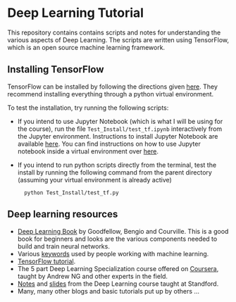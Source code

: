 # Deep Learning Tutorial

This repository contains contains scripts and notes for understanding the various aspects of Deep Learning. The scripts are written using TensorFlow, which is an open source machine learning framework.

## Installing TensorFlow
TensorFlow can be installed by following the directions given [here](https://www.tensorflow.org/install). They recommend installing everything through a python virtual environment.

To test the installation, try running the following scripts:

* If you intend to use Jupyter Notebook (which is what I will be using for the course), run the file `Test_Install/test_tf.ipynb` interactively from the Jupyter environment. Instructions to install Jupyter Notebook are available [here](https://jupyter.org/install). You can find instructions on how to use Jupyter notebook inside a virtual environment over [here](https://anbasile.github.io/programming/2017/06/25/jupyter-venv/).

* If you intend to run python scripts directly from the terminal, test the install by running the following command from the parent directory (assuming your virtual environment is already active)

		python Test_Install/test_tf.py
		
		
	
		

## Deep learning resources

*  [Deep Learning Book](https://www.deeplearningbook.org/) by Goodfellow, Bengio and Courville. This is a good book for beginners and looks are the various components needed to build and train neural networks.
*  Various [keywords](http://www.wildml.com/deep-learning-glossary/) used by people working with machine learning.
*  [TensorFlow tutorial](https://www.tensorflow.org/tutorials/).
*  The 5 part Deep Learning Specialization course offered on [Coursera](https://www.coursera.org/specializations/deep-learning), taught by Andrew NG and other experts in the field.
*  [Notes](https://stats385.github.io/cheat_sheet) and [slides](https://stats385.github.io/lecture_slides) from the Deep Learning course taught at Standford.
*  Many, many other blogs and basic tutorials put up by others ...